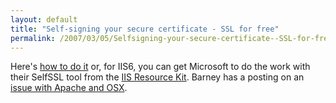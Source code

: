 ```yaml
---
layout: default
title: "Self-signing your secure certificate - SSL for free"
permalink: /2007/03/05/Selfsigning-your-secure-certificate--SSL-for-free/
---
```


Here's <a href="http://www.stillnetstudios.com/2007/02/11/self-signing-your-secure-certificate-ssl-for-free/" target="_blank"/>how to do it</a> or, for IIS6, you can get Microsoft to do the work with their SelfSSL tool from the <a href="http://www.microsoft.com/downloads/details.aspx?FamilyID=56fc92ee-a71a-4c73-b628-ade629c89499&DisplayLang=en" target="_blank">IIS Resource Kit</a>. Barney has a posting on an <a href="http://www.barneyb.com/barneyblog/2005/11/07/apachessl-on-osx/" target="_blank">issue with Apache and OSX</a>.